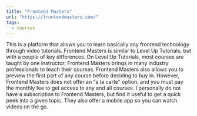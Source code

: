 ```yaml
---
title: "Frontend Masters"
url: "https://frontendmasters.com/"
tags:
  - courses
---
```


This is a platform that allows you to learn basically any frontend technology through video tutorials. Frontend Masters is similar to Level Up Tutorials, but with a couple of key differences. On Level Up Tutorials, most courses are taught by one instructor; Frontend Masters brings in many industry professionals to teach their courses. Frontend Masters also allows you to preview the first part of any course before deciding to buy in. However, Frontend Masters does not offer an "a la carte" option, and you must pay the monthly fee to get access to any and all courses. I personally do not have a subscription to Frontend Masters, but find it useful to get a quick peek into a given topic. They also offer a mobile app so you can watch videos on the go.

